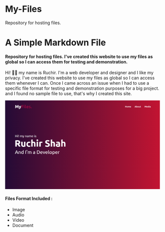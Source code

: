 # My-Files
Repository for hosting files.

# A Simple Markdown File

#### Repository for hosting files. I've created this website to use my files as global so I can access them for testing and demonstration.

Hi! 👋🏻 my name is Ruchir. I'm a web developer and designer and I like my privacy. I've created this website to use my files as global so I can access them whenever I can. Once I came across an issue when I had to use a specific file format for testing and demonstration purposes for a big project. and I found no sample file to use, that's why I created this site.

[![MyFiles Site Screenshot](include/hero-image.png)](https://theruchirshah.github.io/My-Files/)

#### Files Format Included :
 - Image
 - Audio
 - Video
 - Document
